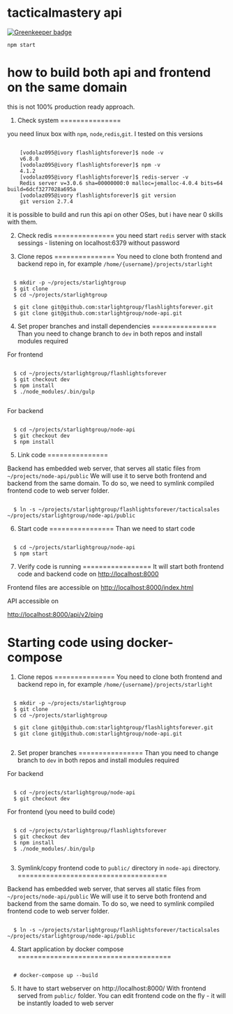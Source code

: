 # tacticalmastery api

[![Greenkeeper badge](https://badges.greenkeeper.io/starlightgroup/new-node-api.svg?token=f7586764b2daef630b09a1b065811263aa9746691da8ccb23d47a5754438ae3e)](https://greenkeeper.io/)

`npm start`


# how to build both api and frontend on the same domain

this is not 100% production ready approach.

1. Check system
===============

you need linux box with `npm`, `node`,`redis`,`git`. I tested on this versions

```shell

    [vodolaz095@ivory flashlightsforever]$ node -v
    v6.8.0
    [vodolaz095@ivory flashlightsforever]$ npm -v
    4.1.2
    [vodolaz095@ivory flashlightsforever]$ redis-server -v
    Redis server v=3.0.6 sha=00000000:0 malloc=jemalloc-4.0.4 bits=64 build=6dcf3277028a695a
    [vodolaz095@ivory flashlightsforever]$ git version
    git version 2.7.4

```

it is possible to build and run this api on other OSes, but i have near 0 skills with them.

2. Check redis
===============
you need start `redis` server with stack sessings - listening on localhost:6379 without password

3. Clone repos 
===============
You need to clone both frontend and backend repo in, for example `/home/{username}/projects/starlight`

```shell

  $ mkdir -p ~/projects/starlightgroup
  $ git clone
  $ cd ~/projects/starlightgroup

  $ git clone git@github.com:starlightgroup/flashlightsforever.git
  $ git clone git@github.com:starlightgroup/node-api.git

```

4. Set proper branches and install dependencies 
================
Than you need to change branch to `dev` in both repos and install modules required


For frontend

```shell

  $ cd ~/projects/starlightgroup/flashlightsforever
  $ git checkout dev
  $ npm install
  $ ./node_modules/.bin/gulp


```

For backend


```

  $ cd ~/projects/starlightgroup/node-api
  $ git checkout dev
  $ npm install

```

5. Link code 
===============

Backend has embedded web server, that serves all static files from `~/projects/node-api/public`
We will use it to serve both frontend and backend from the same domain. To do so, we need to
symlink compiled frontend code to web server folder.


```

  $ ln -s ~/projects/starlightgroup/flashlightsforever/tacticalsales ~/projects/starlightgroup/node-api/public

```

6. Start code
================
Than we need to start code

```

  $ cd ~/projects/starlightgroup/node-api
  $ npm start

```

7. Verify code is running
=================
It will start both frontend code and backend code on [http://localhost:8000](http://localhost:8000)


Frontend files are accessible on
[http://localhost:8000/index.html](http://localhost:8000/index.html)

API accessible on

[http://localhost:8000/api/v2/ping](http://localhost:8000/api/v2/ping)



# Starting code using docker-compose

1. Clone repos 
===============
You need to clone both frontend and backend repo in, for example `/home/{username}/projects/starlight`

```shell

  $ mkdir -p ~/projects/starlightgroup
  $ git clone
  $ cd ~/projects/starlightgroup

  $ git clone git@github.com:starlightgroup/flashlightsforever.git
  $ git clone git@github.com:starlightgroup/node-api.git


```

2. Set proper branches 
================
Than you need to change branch to `dev` in both repos and install modules required


For backend


```

  $ cd ~/projects/starlightgroup/node-api
  $ git checkout dev

```

For frontend (you need to build code)

```shell

  $ cd ~/projects/starlightgroup/flashlightsforever
  $ git checkout dev
  $ npm install
  $ ./node_modules/.bin/gulp


```


3. Symlink/copy frontend code to `public/` directory in `node-api` directory.
=====================================

Backend has embedded web server, that serves all static files from `~/projects/node-api/public`
We will use it to serve both frontend and backend from the same domain. To do so, we need to
symlink compiled frontend code to web server folder.


```

  $ ln -s ~/projects/starlightgroup/flashlightsforever/tacticalsales ~/projects/starlightgroup/node-api/public

``` 
 
4. Start application by docker compose
======================================


```

  # docker-compose up --build 

```

5. It have to start webserver on http://localhost:8000/
With frontend served from `public/` folder. You can edit frontend code on the fly - it will 
be instantly loaded to web server